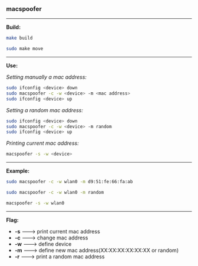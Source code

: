 ### macspoofer

****

**Build:**

```bash
make build
```

```bash
sudo make move
```

****

**Use:**

*Setting manually a mac address:*

```bash
sudo ifconfig <device> down
sudo macspoofer -c -w <device> -m <mac address>
sudo ifconfig <device> up
```

*Setting a random mac address:*

```bash
sudo ifconfig <device> down
sudo macspoofer -c -w <device> -m random
sudo ifconfig <device> up
```

*Printing current mac address:*

```bash
macspoofer -s -w <device>
```

****

**Example:**

```bash
sudo macspoofer -c -w wlan0 -m d9:51:fe:66:fa:ab
```

```bash
sudo macspoofer -c -w wlan0 -m random
```

```bash
macspoofer -s -w wlan0	
```

****

**Flag:**

- **-s** ---> print current mac address
- **-c** ---> change mac address
- **-w** ---> define device
- **-m** ---> define new mac address(XX:XX:XX:XX:XX:XX or random)
- **-r** ---> print a random mac address